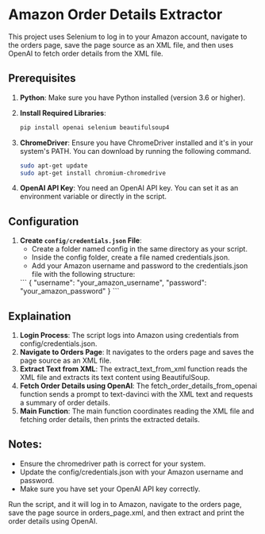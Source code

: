 # Amazon Order Details Extractor

This project uses Selenium to log in to your Amazon account, navigate to the orders page, save the page source as an XML file, and then uses OpenAI to fetch order details from the XML file.

## Prerequisites

1. **Python**: Make sure you have Python installed (version 3.6 or higher).
2. **Install Required Libraries**:
   ```sh
   pip install openai selenium beautifulsoup4
   ```
3. **ChromeDriver**: 
    Ensure you have ChromeDriver installed and it's in your system's PATH. You can download by running the following command.
    ```sh
    sudo apt-get update
    sudo apt-get install chromium-chromedrive
    ```

4. **OpenAI API Key**: 
    You need an OpenAI API key. You can set it as an environment variable or directly in the script.

## Configuration

1. **Create `config/credentials.json` File**:
    <ul>
    <li>Create a folder named config in the same directory as your script.</li>
    <li>Inside the config folder, create a file named credentials.json.</li>
    <li>Add your Amazon username and password to the credentials.json file with the following structure:</li>
    </ul>
    ```
    {    
    "username": "your_amazon_username",
    "password": "your_amazon_password"
    }
    ```
## Explaination

1. **Login Process**: The script logs into Amazon using credentials from config/credentials.json.
2. **Navigate to Orders Page**: It navigates to the orders page and saves the page source as an XML file.
3. **Extract Text from XML**: The extract_text_from_xml function reads the XML file and extracts its text content using BeautifulSoup.
4. **Fetch Order Details using OpenAI**: The fetch_order_details_from_openai function sends a prompt to text-davinci with the XML text and requests a summary of order details.
5. **Main Function**: The main function coordinates reading the XML file and fetching order details, then prints the extracted details.

## Notes:
    
<ul>
    <li>Ensure the chromedriver path is correct for your system.</li>
    <li>Update the config/credentials.json with your Amazon username and password.</li>
    <li>Make sure you have set your OpenAI API key correctly.</li>
</ul>

Run the script, and it will log in to Amazon, navigate to the orders page, save the page source in orders_page.xml, and then extract and print the order details using OpenAI.

